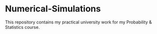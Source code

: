# Numerical-Simulations
This repository contains my practical university work for my Probability & Statistics course.
